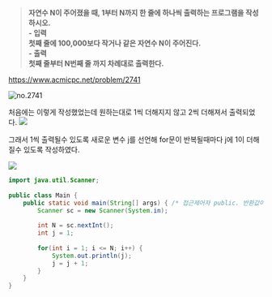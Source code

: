> **자연수 N이 주어졌을 때, 1부터 N까지 한 줄에 하나씩 출력하는 프로그램을 작성하시오.<br>- 입력<br>첫째 줄에 100,000보다 작거나 같은 자연수 N이 주어진다.<br>- 출력<br>첫째 줄부터 N번째 줄 까지 차례대로 출력한다.** <br>

https://www.acmicpc.net/problem/2741

![no.2741](https://img1.daumcdn.net/thumb/R1280x0/?scode=mtistory2&fname=https%3A%2F%2Fblog.kakaocdn.net%2Fdn%2FG8148%2Fbtrz5nNxKj1%2FgGc6mMY1jcYAIPk0rqQpEK%2Fimg.png "no.2741")

처음에는 이렇게 작성했었는데 원하는대로 1씩 더해지지 않고 2씩 더해져서 출력되었다.
![](https://img1.daumcdn.net/thumb/R1280x0/?scode=mtistory2&fname=https%3A%2F%2Fblog.kakaocdn.net%2Fdn%2FbX3wbc%2Fbtrz7iR73S6%2F8gg7XqObiJBnU9324HY0WK%2Fimg.png)

 그래서 1씩 출력될수 있도록 새로운 변수 j를 선언해 for문이 반복될때마다 j에 1이 더해질수 있도록 작성하였다.

![](https://img1.daumcdn.net/thumb/R1280x0/?scode=mtistory2&fname=https%3A%2F%2Fblog.kakaocdn.net%2Fdn%2FbBtKPj%2Fbtrz6ru61eG%2FLUnpkCAKhLcTBuO3KGaId0%2Fimg.png)

```java
import java.util.Scanner;
 
public class Main {
    public static void main(String[] args) { /* 접근제어자 public. 반환값이 없도록 main 함수를 선언한다. */
        Scanner sc = new Scanner(System.in);
        
        int N = sc.nextInt();
        int j = 1;
        
        for(int i = 1; i <= N; i++) {
            System.out.println(j);
            j = j + 1;
        }
    }
}


```
